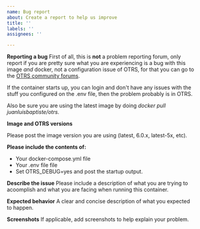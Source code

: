```yaml
---
name: Bug report
about: Create a report to help us improve
title: ''
labels: ''
assignees: ''

---
```


**Reporting a bug**
First of all, this is **not** a problem reporting forum, only report if you are pretty sure what you are experiencing is a bug with this image _and_ docker, not a configuration issue of OTRS, for that you can go to the [OTRS community forums](https://forums.otterhub.org/). 

If the container starts up, you can login and don't have any issues with the stuff you configured on the .env file, then the problem probably is in OTRS.

Also be sure you are using the latest image by doing _docker pull juanluisbaptiste/otrs_.

**Image and OTRS versions**

Please post the image version you are using (latest, 6.0.x, latest-5x, etc).

**Please include the contents of:**

  * Your docker-compose.yml file 
  * Your .env file file
  * Set OTRS_DEBUG=yes and post the startup output.

**Describe the issue**
Please include a description of what you are trying to acoomplish and what you are facing when running this container.

**Expected behavior**
A clear and concise description of what you expected to happen.

**Screenshots**
If applicable, add screenshots to help explain your problem.
